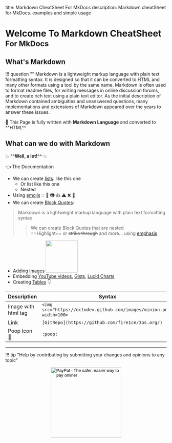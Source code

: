 title: Markdown CheatSheet For MkDocs
description: Markdown cheatSheet for MkDocs. examples and simple usage

# Welcome To Markdown CheatSheet <small>For MkDocs</small>

## What's Markdown

!!! question ""
    Markdown is a lightweight markup language with plain text formatting syntax. It is designed so that it can be converted to HTML and many other formats using a tool by the same name. Markdown is often used to format readme files, for writing messages in online discussion forums, and to create rich text using a plain text editor. As the initial description of Markdown contained ambiguities and unanswered questions, many implementations and extensions of Markdown appeared over the years to answer these issues.

:blue_book: This Page is fully written with __Markdown Language__ and converted to ^^HTML^^

## What can we do with Markdown

:boom: __^^Well, a lot!^^__ :boom:

:point_left: The Documentation

* We can create [lists](lists.md "lists"). like this one
    * Or list like this one
    * Nested
* Using [emojis](emoji.md "emoji list") :bulb: :mega: :camera: :thumbsup: :warning: :x: :bug:
* We can create [Block Quotes](blockQuotes.md "Block Quotes"):
> Markdown is a lightweight markup language with plain text formatting syntax
>> We can create Block Quotes that are nested  
>> ==Highlight== or ~~strike through~~ and more... using [emphasis](emphasis.md "emphasis")
* Adding [images](images.md "images") <img src="https://octodex.github.com/images/minion.png" width=100>
* Embedding [YouTube videos](embedYouTubeVideos.md "embedding YouTube"), [Gists](embedGists.md "embedding Gists"), [Lucid Charts](embedLucidChart.md "embedding LucidChart")
* Creating [Tables](tables.md "tables") :point_down:

| __Description__     | __Syntax__                                                           |
|---------------------|----------------------------------------------------------------------|
| Image with html tag | `<img src="https://octodex.github.com/images/minion.png" width=100>` |
| Link                | `[GitRepo](https://github.com/fire1ce/3os.org/)`                     |
| Poop Icon    :poop: | `:poop:`                                                             |

---

!!! tip "Help by contributing by submitting your changes and opinions to any topic"

<!-- Donation Button -->
<form action="https://www.paypal.com/cgi-bin/webscr" method="post" target="_top" align="center"><input type="hidden" name="cmd" value="_s-xclick"><input type="hidden" name="hosted_button_id" value="Q94AU5RUD4X6A"><input type="image" src="https://raw.githubusercontent.com/fire1ce/3os.org/gh-pages/assets/images/beerDonation.png" width="220px" border="0" name="submit" alt="PayPal - The safer, easier way to pay online!"><img alt="" border="0" src="https://www.paypalobjects.com/en_US/i/scr/pixel.gif" width="1" height="1"></form>
<!-- Donation Button -->